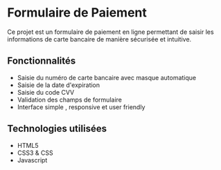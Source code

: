 # Formulaire de Paiement

Ce projet est un formulaire de paiement en ligne permettant de saisir les informations de carte bancaire de manière sécurisée et intuitive.

## Fonctionnalités

- Saisie du numéro de carte bancaire avec masque automatique
- Saisie de la date d'expiration
- Saisie du code CVV
- Validation des champs de formulaire
- Interface simple , responsive et user friendly

## Technologies utilisées

- HTML5
- CSS3 & CSS
- Javascript















